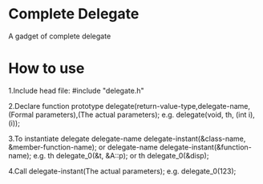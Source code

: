 Complete Delegate
=================

A gadget of complete delegate


How to use
=================

1.Include head file:
#include "delegate.h"

2.Declare function prototype
delegate(return-value-type,delegate-name,(Formal parameters),(The actual parameters);
e.g.
delegate(void, th, (int i), (i));

3.To instantiate delegate
delegate-name delegate-instant(&class-name, &member-function-name);
or
delegate-name delegate-instant(&function-name);
e.g.
th delegate_0(&t, &A::p);
or
th delegate_0(&disp);

4.Call
delegate-instant(The actual parameters);
e.g.
delegate_0(123);
